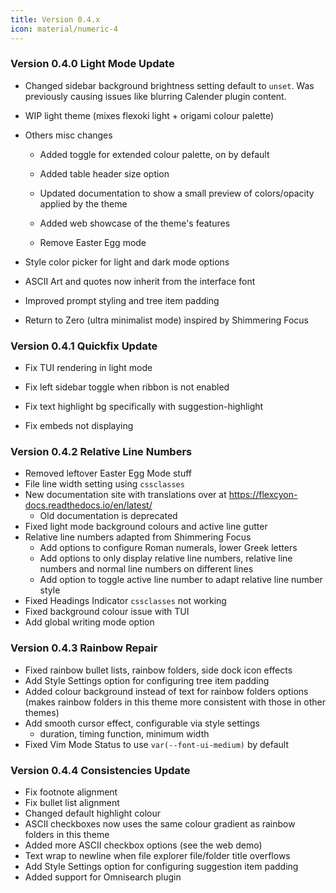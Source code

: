 ```yaml
---
title: Version 0.4.x
icon: material/numeric-4
---
```


### Version 0.4.0 Light Mode Update

- Changed sidebar background brightness setting default to `unset`.
  Was previously causing issues like blurring Calender plugin content.

- WIP light theme (mixes flexoki light + origami colour palette)

- Others misc changes

  - Added toggle for extended colour palette, on by default

  - Added table header size option

  - Updated documentation to show a small preview of colors/opacity applied by
    the theme

  - Added web showcase of the theme's features

  - Remove Easter Egg mode

- Style color picker for light and dark mode options

- ASCII Art and quotes now inherit from the interface font

- Improved prompt styling and tree item padding

- Return to Zero (ultra minimalist mode) inspired by Shimmering Focus

### Version 0.4.1 Quickfix Update

- Fix TUI rendering in light mode

- Fix left sidebar toggle when ribbon is not enabled

- Fix text highlight bg specifically with suggestion-highlight

- Fix embeds not displaying

### Version 0.4.2 Relative Line Numbers

- Removed leftover Easter Egg Mode stuff
- File line width setting using `cssclasses`
- New documentation site with translations over at https://flexcyon-docs.readthedocs.io/en/latest/
  - Old documentation is deprecated
- Fixed light mode background colours and active line gutter
- Relative line numbers adapted from Shimmering Focus
  - Add options to configure Roman numerals, lower Greek letters
  - Add options to only display relative line numbers, relative line numbers and normal line numbers on different lines
  - Add option to toggle active line number to adapt relative line number style
- Fixed Headings Indicator `cssclasses` not working
- Fixed background colour issue with TUI
- Add global writing mode option

### Version 0.4.3 Rainbow Repair

- Fixed rainbow bullet lists, rainbow folders, side dock icon effects
- Add Style Settings option for configuring tree item padding
- Added colour background instead of text for rainbow folders options (makes rainbow folders in this theme more consistent with those in other themes)
- Add smooth cursor effect, configurable via style settings
  - duration, timing function, minimum width
- Fixed Vim Mode Status to use `var(--font-ui-medium)` by default

### Version 0.4.4 Consistencies Update

- Fix footnote alignment
- Fix bullet list alignment
- Changed default highlight colour
- ASCII checkboxes now uses the same colour gradient as rainbow folders in this theme
- Added more ASCII checkbox options (see the web demo)
- Text wrap to newline when file explorer file/folder title overflows
- Add Style Settings option for configuring suggestion item padding
- Added support for Omnisearch plugin
